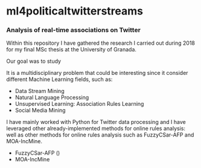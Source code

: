 # ml4politicaltwitterstreams


### Analysis of real-time associations on Twitter

Within this repository I have gathered the research I carried out during 2018 for my final MSc thesis at the University of Granada.

Our goal was to study

It is a multidisciplinary problem that could be interesting since it consider different Machine Learning fields, such as:

- Data Stream Mining
- Natural Language Processing
- Unsupervised Learning: Association Rules Learning 
- Social Media Mining

I have mainly worked with Python for Twitter data processing and I have leveraged other already-implemented methods for online rules analysis:
well as other methods for online rules analysis such as FuzzyCSar-AFP and MOA-IncMine. 

- FuzzyCSar-AFP ()
- MOA-IncMine
